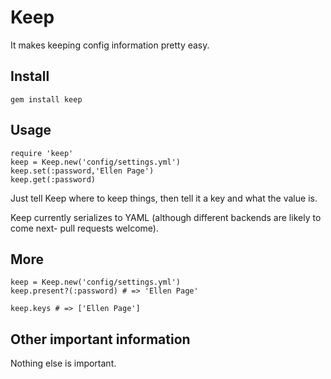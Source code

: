 # Keep

It makes keeping config information pretty easy.

## Install

    gem install keep

## Usage

    require 'keep'
    keep = Keep.new('config/settings.yml')
    keep.set(:password,'Ellen Page')
    keep.get(:password)

Just tell Keep where to keep things, then tell it a key and what the value is.

Keep currently serializes to YAML (although different backends are likely to
come next- pull requests welcome).

## More

    keep = Keep.new('config/settings.yml')
    keep.present?(:password) # => 'Ellen Page'

    keep.keys # => ['Ellen Page']

## Other important information

Nothing else is important.

